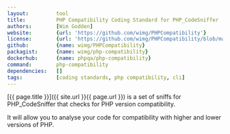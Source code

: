 ```yaml
---
layout:         tool
title:          PHP Compatibility Coding Standard for PHP_CodeSniffer
authors:        [Wim Godden]
website:        {url: 'https://github.com/wimg/PHPCompatibility'}
license:        {url: 'https://github.com/wimg/PHPCompatibility/blob/master/LICENSE', label: 'GNU Lesser General Public License v3.0 (LGPL)'}
github:         {name: wimg/PHPCompatibility}
packagist:      {name: wimg/php-compatibility}               
dockerhub:      {name: phpqa/php-compatibility}     
command:        php-compatibility  
dependencies:   []
tags:           [coding standards, php compatibility, cli]
---
```


[{{ page.title }}]({{ site.url }}{{ page.url }}) is a set of sniffs for PHP_CodeSniffer that checks for PHP version compatibility.

<!--more--> 

It will allow you to analyse your code for compatibility with higher and lower versions of PHP.
